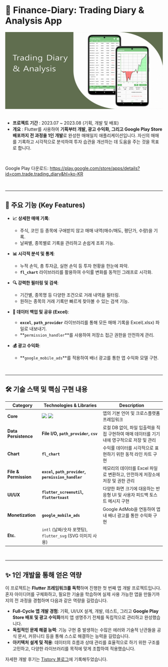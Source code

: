 # 📱 Finance-Diary: Trading Diary & Analysis App

<div align="center">
  <img src="docs/홍보용 사진/메인사진.png" width="800"/> 
</div>
<br/>

- **프로젝트 기간** : 2023.07 ~ 2023.08 (기획, 개발 및 배포)
- **개요** : Flutter를 사용하여 **기획부터 개발, 광고 수익화, 그리고 Google Play Store 배포까지 전 과정을 1인 개발**로 완성한 매매일지 애플리케이션입니다. 자신의 매매를 기록하고 시각적으로 분석하여 투자 습관을 개선하는 데 도움을 주는 것을 목표로 합니다.

<br>

Google Play 다운로드: https://play.google.com/store/apps/details?id=com.trade.trading_diary&hl=ko-KR

<br>

---

## 🚀 주요 기능 (Key Features)

- **📈 상세한 매매 기록**:
  - 주식, 코인 등 종목에 구애받지 않고 매매 내역(매수/매도, 평단가, 수량)을 기록.
  - 날짜별, 종목별로 기록을 관리하고 손쉽게 조회 가능.

- **📊 시각적 분석 및 통계**:
  - 누적 손익, 총 투자금, 실현 손익 등 투자 현황을 한눈에 파악.
  - **`fl_chart`** 라이브러리를 활용하여 수익률 변화를 동적인 그래프로 시각화.

- **🔍 강력한 필터링 및 검색**:
  - 기간별, 종목명 등 다양한 조건으로 거래 내역을 필터링.
  - 원하는 종목의 거래 기록만 빠르게 찾아볼 수 있는 검색 기능.

- **💾 데이터 백업 및 공유 (Excel)**:
  - **`excel`**, **`path_provider`** 라이브러리를 통해 모든 매매 기록을 Excel(.xlsx) 파일로 내보내기.
  - **`permission_handler`**를 사용하여 저장소 접근 권한을 안전하게 관리.

- **💰 광고 수익화**:
  - **`google_mobile_ads`**를 적용하여 배너 광고를 통한 앱 수익화 모델 구현.

<br>

---

## 🛠️ 기술 스택 및 핵심 구현 내용

| Category | Technologies & Libraries | Description |
|---|---|---|
| **Core** | <img src="https://img.shields.io/badge/Dart-0175C2?style=for-the-badge&logo=dart&logoColor=white"/> <img src="https://img.shields.io/badge/Flutter-02569B?style=for-the-badge&logo=flutter&logoColor=white"/> | 앱의 기본 언어 및 크로스플랫폼 프레임워크 |
| **Data Persistence** | **File I/O, `path_provider`, `csv`** | 로컬 DB 없이, 파일 입출력을 직접 구현하여 매매 데이터를 기기 내에 영구적으로 저장 및 관리 |
| **Chart** | **`fl_chart`** | 수익률 데이터를 시각적으로 표현하기 위한 동적 라인 차트 구현 |
| **File & Permission** | **`excel`, `path_provider`, `permission_handler`** | 메모리의 데이터를 Excel 파일로 변환하고, 안전하게 저장소에 저장 및 권한 관리 |
| **UI/UX** | **`flutter_screenutil`, `fluttertoast`** | 다양한 화면 크기에 대응하는 반응형 UI 및 사용자 피드백 토스트 메시지 구현 |
| **Monetization** | **`google_mobile_ads`** | Google AdMob을 연동하여 앱 내 배너 광고를 통한 수익화 구현 |
| **Etc.** | `intl` (날짜/숫자 포맷팅), `flutter_svg` (SVG 이미지 사용) | |


<br>

---

## ✨ 1인 개발을 통해 얻은 역량

이 프로젝트는 **Flutter 프레임워크를 독학**하며 진행한 첫 번째 앱 개발 프로젝트입니다. 혼자 아이디어를 구체화하고, 필요한 기술을 학습하며 실제 사용 가능한 앱을 만들기까지의 전 과정을 경험하며 다음과 같은 역량을 길렀습니다.

- **Full-Cycle 앱 개발 경험**: 기획, UI/UX 설계, 개발, 테스트, 그리고 **Google Play Store 배포 및 광고 수익화**까지 앱 생명주기 전체를 독립적으로 관리하고 완성했습니다.
- **독립적인 문제 해결 능력**: 기능 구현 중 발생하는 수많은 에러와 기술적 난관들을 공식 문서, 커뮤니티 등을 통해 스스로 해결하는 능력을 길렀습니다.
- **아키텍처 설계 및 적용**: 데이터의 흐름과 상태 관리를 효율적으로 하기 위한 구조를 고민하고, 다양한 라이브러리를 목적에 맞게 조합하여 적용했습니다.

자세한 개발 후기는 [Tistory 블로그](https://stellacode.tistory.com/entry/App-%EB%A7%A4%EB%A7%A4%EC%9D%BC%EC%A7%80-%EC%BD%94%EC%9D%B8-%EC%A3%BC%EC%8B%9D-%EB%B6%84%EC%84%9D)에 기록해두었습니다.
